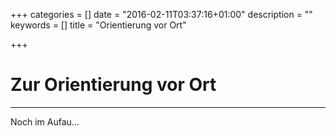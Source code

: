 +++
categories = []
date = "2016-02-11T03:37:16+01:00"
description = ""
keywords = []
title = "Orientierung vor Ort"

+++
# Zur Orientierung vor Ort
---
Noch im Aufau...


